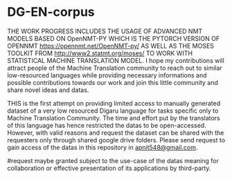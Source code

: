 # DG-EN-corpus


THE WORK PROGRESS INCLUDES THE USAGE OF ADVANCED NMT MODELS BASED ON OpenNMT-PY WHICH IS THE PYTORCH VERSION OF OPENNMT https://opennmt.net/OpenNMT-py/ AS WELL AS THE MOSES TOOLKIT FROM http://www2.statmt.org/moses/ TO WORK WITH STATISTICAL MACHINE TRANSLATION MODEL.
I hope my contributions will attract people of the Machine Translation community to reach out to similar low-resourced languages while providing necessary informations and possible contributions towards our work and join this little community and share novel ideas and datas.

THIS is the first attempt on providing limited access to manually generated dataset of a very low resourced Digaru language for tasks specific only to Machine Translation Community.
The time and effort put by the translators of this language has hence restricted the datas to be open-accessed. However, with valid reasons and request the dataset can be shared with the requesters only through shared google drive folders. 
Please send request to gain access of the datas in this repository in apnit548@gmail.com.

#request maybe granted subject to the use-case of the datas meaning for collaboration or effective presentation of its applications by third-party.
